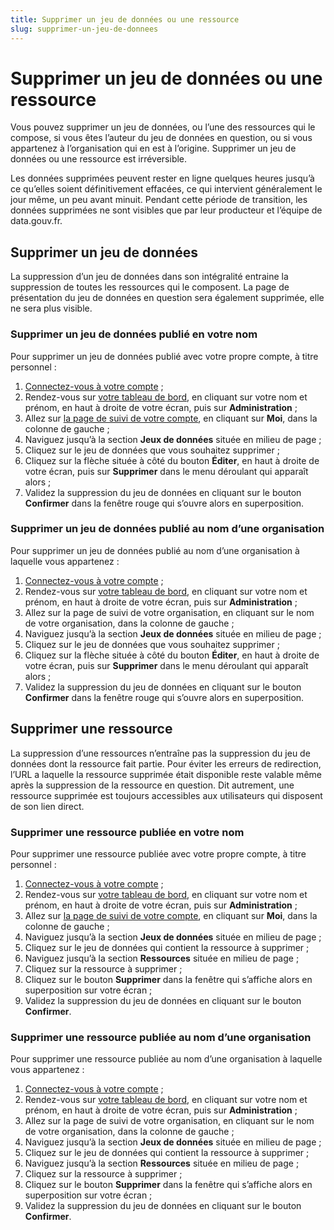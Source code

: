 ```yaml
---
title: Supprimer un jeu de données ou une ressource
slug: supprimer-un-jeu-de-donnees
---
```


# Supprimer un jeu de données ou une ressource

Vous pouvez supprimer un jeu de données, ou l’une des ressources qui le compose, si vous êtes l’auteur du jeu de données en question, ou si vous appartenez à l’organisation qui en est à l’origine. Supprimer un jeu de données ou une ressource est irréversible.

Les données supprimées peuvent rester en ligne quelques heures jusqu’à ce qu’elles soient définitivement effacées, ce qui intervient généralement le jour même, un peu avant minuit. Pendant cette période de transition, les données supprimées ne sont visibles que par leur producteur et l’équipe de data.gouv.fr.

## Supprimer un jeu de données

La suppression d’un jeu de données dans son intégralité entraine la suppression de toutes les ressources qui le composent. La page de présentation du jeu de données en question sera également supprimée, elle ne sera plus visible.

### Supprimer un jeu de données publié en votre nom

Pour supprimer un jeu de données publié avec votre propre compte, à titre personnel :

1.  [Connectez-vous à votre compte](https://www.data.gouv.fr/fr/login) ;
2.  Rendez-vous sur [votre tableau de bord](https://www.data.gouv.fr/fr/admin/), en cliquant sur votre nom et prénom, en haut à droite de votre écran, puis sur **Administration** ;
3.  Allez sur [la page de suivi de votre compte](https://www.data.gouv.fr/fr/admin/me/edit), en cliquant sur **Moi**, dans la colonne de gauche ;
4.  Naviguez jusqu’à la section **Jeux de données** située en milieu de page ;
5.  Cliquez sur le jeu de données que vous souhaitez supprimer ;
6.  Cliquez sur la flèche située à côté du bouton **Éditer**, en haut à droite de votre écran, puis sur **Supprimer** dans le menu déroulant qui apparaît alors ;
7.  Validez la suppression du jeu de données en cliquant sur le bouton **Confirmer** dans la fenêtre rouge qui s’ouvre alors en superposition.

### Supprimer un jeu de données publié au nom d’une organisation

Pour supprimer un jeu de données publié au nom d’une organisation à laquelle vous appartenez :

1.  [Connectez-vous à votre compte](https://www.data.gouv.fr/fr/login) ;
2.  Rendez-vous sur [votre tableau de bord](https://www.data.gouv.fr/fr/admin/), en cliquant sur votre nom et prénom, en haut à droite de votre écran, puis sur **Administration** ;
3.  Allez sur la page de suivi de votre organisation, en cliquant sur le nom de votre organisation, dans la colonne de gauche ;
4.  Naviguez jusqu’à la section **Jeux de données** située en milieu de page ;
5.  Cliquez sur le jeu de données que vous souhaitez supprimer ;
6.  Cliquez sur la flèche située à côté du bouton **Éditer**, en haut à droite de votre écran, puis sur **Supprimer** dans le menu déroulant qui apparaît alors ;
7.  Validez la suppression du jeu de données en cliquant sur le bouton **Confirmer** dans la fenêtre rouge qui s’ouvre alors en superposition.

## Supprimer une ressource

La suppression d’une ressources n’entraîne pas la suppression du jeu de données dont la ressource fait partie. Pour éviter les erreurs de redirection, l’URL a laquelle la ressource supprimée était disponible reste valable même après la suppression de la ressource en question. Dit autrement, une ressource supprimée est toujours accessibles aux utilisateurs qui disposent de son lien direct.

### Supprimer une ressource publiée en votre nom

Pour supprimer une ressource publiée avec votre propre compte, à titre personnel :

1.  [Connectez-vous à votre compte](https://www.data.gouv.fr/fr/login) ;
2.  Rendez-vous sur [votre tableau de bord](https://www.data.gouv.fr/fr/admin/), en cliquant sur votre nom et prénom, en haut à droite de votre écran, puis sur **Administration** ;
3.  Allez sur [la page de suivi de votre compte](https://www.data.gouv.fr/fr/admin/me/edit), en cliquant sur **Moi**, dans la colonne de gauche ;
4.  Naviguez jusqu’à la section **Jeux de données** située en milieu de page ;
5.  Cliquez sur le jeu de données qui contient la ressource à supprimer ;
6.  Naviguez jusqu’à la section **Ressources** située en milieu de page ;
7.  Cliquez sur la ressource à supprimer ;
8.  Cliquez sur le bouton **Supprimer** dans la fenêtre qui s’affiche alors en superposition sur votre écran ;
9.  Validez la suppression du jeu de données en cliquant sur le bouton **Confirmer**.

### Supprimer une ressource publiée au nom d’une organisation

Pour supprimer une ressource publiée au nom d’une organisation à laquelle vous appartenez :

1.  [Connectez-vous à votre compte](https://www.data.gouv.fr/fr/login) ;
2.  Rendez-vous sur [votre tableau de bord](https://www.data.gouv.fr/fr/admin/), en cliquant sur votre nom et prénom, en haut à droite de votre écran, puis sur **Administration** ;
3.  Allez sur la page de suivi de votre organisation, en cliquant sur le nom de votre organisation, dans la colonne de gauche ;
4.  Naviguez jusqu’à la section **Jeux de données** située en milieu de page ;
5.  Cliquez sur le jeu de données qui contient la ressource à supprimer ;
6.  Naviguez jusqu’à la section **Ressources** située en milieu de page ;
7.  Cliquez sur la ressource à supprimer ;
8.  Cliquez sur le bouton **Supprimer** dans la fenêtre qui s’affiche alors en superposition sur votre écran ;
9.  Validez la suppression du jeu de données en cliquant sur le bouton **Confirmer**.
